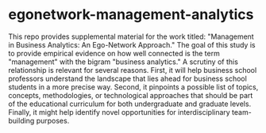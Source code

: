 # egonetwork-management-analytics
This repo provides supplemental material for the work titled: "Management in Business Analytics: An Ego-Network Approach." The goal of this study is to provide empirical evidence on how well connected is the term "management" with the bigram "business analytics." A scrutiny of this relationship is relevant for several reasons. First, it will help business school professors understand the landscape that lies ahead for business school students in a more precise way. Second, it pinpoints a possible list of topics, concepts, methodologies, or technological approaches that should be part of the educational curriculum for both undergraduate and graduate levels. Finally, it might help identify novel opportunities for interdisciplinary team-building purposes.  
